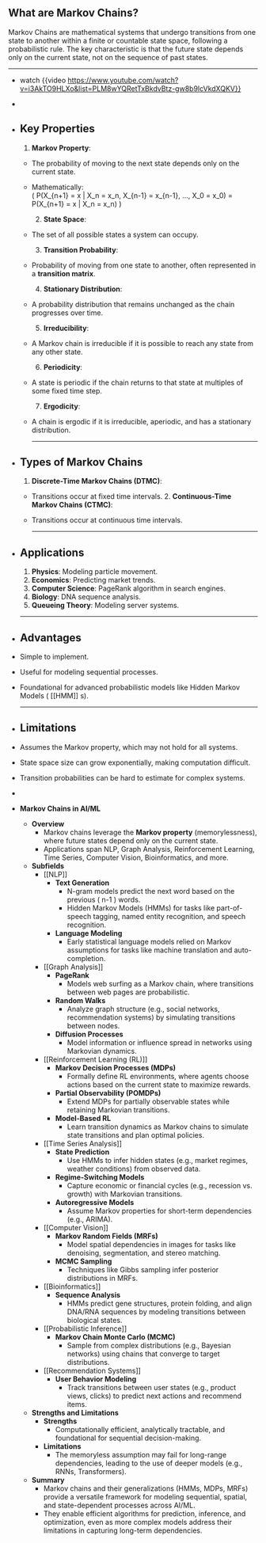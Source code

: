 ## **What are Markov Chains?**
Markov Chains are mathematical systems that undergo transitions from one state to another within a finite or countable state space, following a probabilistic rule. The key characteristic is that the future state depends only on the current state, not on the sequence of past states.

---
- watch {{video https://www.youtube.com/watch?v=i3AkTO9HLXo&list=PLM8wYQRetTxBkdvBtz-gw8b9lcVkdXQKV}}
-
- ## **Key Properties**
  1. **Markov Property**:
	- The probability of moving to the next state depends only on the current state.
	- Mathematically:  
	  \( P(X_{n+1} = x | X_n = x_n, X_{n-1} = x_{n-1}, ..., X_0 = x_0) = P(X_{n+1} = x | X_n = x_n) \)
	  
	  2. **State Space**:
	- The set of all possible states a system can occupy.
	  
	  3. **Transition Probability**:
	- Probability of moving from one state to another, often represented in a **transition matrix**.
	  
	  4. **Stationary Distribution**:
	- A probability distribution that remains unchanged as the chain progresses over time.
	  
	  5. **Irreducibility**:
	- A Markov chain is irreducible if it is possible to reach any state from any other state.
	  
	  6. **Periodicity**:
	- A state is periodic if the chain returns to that state at multiples of some fixed time step.
	  
	  7. **Ergodicity**:
	- A chain is ergodic if it is irreducible, aperiodic, and has a stationary distribution.
	  
	  ---
- ## **Types of Markov Chains**
  1. **Discrete-Time Markov Chains (DTMC)**:
	- Transitions occur at fixed time intervals.
	  2. **Continuous-Time Markov Chains (CTMC)**:
	- Transitions occur at continuous time intervals.
	  
	  ---
- ## **Applications**
  1. **Physics**: Modeling particle movement.
  2. **Economics**: Predicting market trends.
  3. **Computer Science**: PageRank algorithm in search engines.
  4. **Biology**: DNA sequence analysis.
  5. **Queueing Theory**: Modeling server systems.
  
  ---
- ## **Advantages**
- Simple to implement.
- Useful for modeling sequential processes.
- Foundational for advanced probabilistic models like Hidden Markov Models ( [[HMM]] s).
  
  ---
- ## **Limitations**
- Assumes the Markov property, which may not hold for all systems.
- State space size can grow exponentially, making computation difficult.
- Transition probabilities can be hard to estimate for complex systems.
-
- **Markov Chains in AI/ML**
	- **Overview**
		- Markov chains leverage the **Markov property** (memorylessness), where future states depend only on the current state.
		- Applications span NLP, Graph Analysis, Reinforcement Learning, Time Series, Computer Vision, Bioinformatics, and more.
	- **Subfields**
		- [[NLP]]
			- **Text Generation**
				- N-gram models predict the next word based on the previous \( n-1 \) words.
				- Hidden Markov Models (HMMs) for tasks like part-of-speech tagging, named entity recognition, and speech recognition.
			- **Language Modeling**
				- Early statistical language models relied on Markov assumptions for tasks like machine translation and auto-completion.
		- [[Graph Analysis]]
			- **PageRank**
				- Models web surfing as a Markov chain, where transitions between web pages are probabilistic.
			- **Random Walks**
				- Analyze graph structure (e.g., social networks, recommendation systems) by simulating transitions between nodes.
			- **Diffusion Processes**
				- Model information or influence spread in networks using Markovian dynamics.
		- [[Reinforcement Learning (RL)]]
			- **Markov Decision Processes (MDPs)**
				- Formally define RL environments, where agents choose actions based on the current state to maximize rewards.
			- **Partial Observability (POMDPs)**
				- Extend MDPs for partially observable states while retaining Markovian transitions.
			- **Model-Based RL**
				- Learn transition dynamics as Markov chains to simulate state transitions and plan optimal policies.
		- [[Time Series Analysis]]
			- **State Prediction**
				- Use HMMs to infer hidden states (e.g., market regimes, weather conditions) from observed data.
			- **Regime-Switching Models**
				- Capture economic or financial cycles (e.g., recession vs. growth) with Markovian transitions.
			- **Autoregressive Models**
				- Assume Markov properties for short-term dependencies (e.g., ARIMA).
		- [[Computer Vision]]
			- **Markov Random Fields (MRFs)**
				- Model spatial dependencies in images for tasks like denoising, segmentation, and stereo matching.
			- **MCMC Sampling**
				- Techniques like Gibbs sampling infer posterior distributions in MRFs.
		- [[Bioinformatics]]
			- **Sequence Analysis**
				- HMMs predict gene structures, protein folding, and align DNA/RNA sequences by modeling transitions between biological states.
		- [[Probabilistic Inference]]
			- **Markov Chain Monte Carlo (MCMC)**
				- Sample from complex distributions (e.g., Bayesian networks) using chains that converge to target distributions.
		- [[Recommendation Systems]]
			- **User Behavior Modeling**
				- Track transitions between user states (e.g., product views, clicks) to predict next actions and recommend items.
	- **Strengths and Limitations**
		- **Strengths**
			- Computationally efficient, analytically tractable, and foundational for sequential decision-making.
		- **Limitations**
			- The memoryless assumption may fail for long-range dependencies, leading to the use of deeper models (e.g., RNNs, Transformers).
	- **Summary**
		- Markov chains and their generalizations (HMMs, MDPs, MRFs) provide a versatile framework for modeling sequential, spatial, and state-dependent processes across AI/ML.
		- They enable efficient algorithms for prediction, inference, and optimization, even as more complex models address their limitations in capturing long-term dependencies.